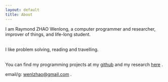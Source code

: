```yaml
---
layout: default
title: About
---
```

I am Raymond ZHAO Wenlong, a computer programmer and researcher, improver of things,
and life-long student.  
<br>

I like problem solving, reading and travelling.  
<br>
  
You can find my programming projects at my [github](https://github.com/muyun) and my research [here](http://muyun.github.io/research/) .
<br>

email/g: wenlzhao@gmail.com .   